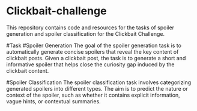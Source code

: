 # Clickbait-challenge
This repository contains code and resources for the tasks of spoiler generation and spoiler classification for the Clickbait Challenge.

#Task
#Spoiler Generation
The goal of the spoiler generation task is to automatically generate concise spoilers that reveal the key content of clickbait posts. Given a clickbait post, the task is to generate a short and informative spoiler that helps close the curiosity gap induced by the clickbait content.

#Spoiler Classification
The spoiler classification task involves categorizing generated spoilers into different types. The aim is to predict the nature or context of the spoiler, such as whether it contains explicit information, vague hints, or contextual summaries.
